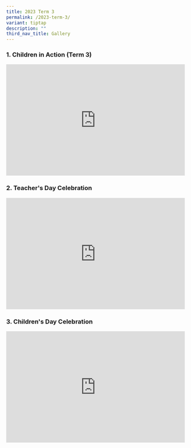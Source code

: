 ```yaml
---
title: 2023 Term 3
permalink: /2023-term-3/
variant: tiptap
description: ""
third_nav_title: Gallery
---
```

<h3>1. Children in Action (Term 3)</h3>
<div class="iframe-wrapper">
<iframe height="299" width="480" allowfullscreen="true" frameborder="0" src="https://docs.google.com/presentation/d/e/2PACX-1vSreKLK-Iq36RfcATMF4Dt_RnccoevDRaAnFoYrieJ3Ao7ERzMnO19P6zP2tqCNmXRH0nvAynTGsZ97/embed?start=false&amp;loop=false&amp;delayms=3000"></iframe>
</div>
<h3>2. Teacher's Day Celebration</h3>
<div class="iframe-wrapper">
<iframe height="299" width="480" allowfullscreen="true" frameborder="0" src="https://docs.google.com/presentation/d/e/2PACX-1vTfp34C0d0hqR3s8hncKueSf2UopIJyJ8_RhvrEDCbYLI57KoT2cfZ_EGorWio5IOBxuXVoS1ZYcpqK/embed?start=false&amp;loop=false&amp;delayms=3000"></iframe>
</div>
<h3>3. Children's Day Celebration</h3>
<div class="iframe-wrapper">
<iframe height="299" width="480" allowfullscreen="true" frameborder="0" src="https://docs.google.com/presentation/d/e/2PACX-1vTj3MJahqhxxu4eCGFwcHPCOMR2tnbhY8rbGhiZyiKEKXj0mI4tLv1tjvXGTXEfHxWqyF-Exc1t_Qqt/embed?start=false&amp;loop=false&amp;delayms=3000"></iframe>
</div>
<p></p>
